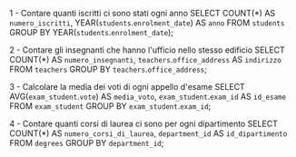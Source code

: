 1 - Contare quanti iscritti ci sono stati ogni anno
SELECT COUNT(*) AS `numero_iscritti`, YEAR(`students`.`enrolment_date`) AS `anno`
FROM `students`
GROUP BY YEAR(`students`.`enrolment_date`);

2 - Contare gli insegnanti che hanno l'ufficio nello stesso edificio
SELECT COUNT(*) AS `numero_insegnanti`, `teachers`.`office_address` AS `indirizzo`
FROM `teachers`
GROUP BY `teachers`.`office_address`;

3 - Calcolare la media dei voti di ogni appello d'esame
SELECT AVG(`exam_student`.`vote`) AS `media_voto`,
`exam_student`.`exam_id` AS `id_esame`
FROM `exam_student`
GROUP BY `exam_student`.`exam_id`;

4 - Contare quanti corsi di laurea ci sono per ogni dipartimento
SELECT COUNT(*) AS `numero_corsi_di_laurea`,
`department_id` AS `id_dipartimento`
FROM `degrees`
GROUP BY `department_id`;
